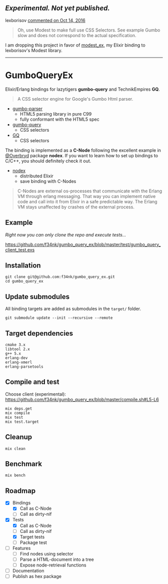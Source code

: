 ## *Experimental. Not yet published.*

lexborisov [commented on Oct 14, 2016](https://github.com/lexborisov/myhtml/issues/73#issuecomment-253819403)
>Oh, use Modest to make full use CSS Selectors. See example
Gumbo slow and does not correspond to the actual specification.

I am dropping this project in favor of [modest_ex](https://github.com/f34nk/modest_ex), my Elixir binding to lexborisov's Modest library.

---

# GumboQueryEx

Elixir/Erlang bindings for lazytigers **gumbo-query** and TechnikEmpires **GQ**.

>A CSS selector engine for Google's Gumbo Html parser.

- [gumbo-parser](https://github.com/google/gumbo-parser)
	- HTML5 parsing library in pure C99
	- fully conformant with the HTML5 spec
- [gumbo-query](https://github.com/lazytiger/gumbo-query)
	- CSS selectors
- [GQ](https://github.com/TechnikEmpire/GQ)
	- CSS selectors

The binding is implemented as a **C-Node** following the excellent example in [@Overbryd](https://github.com/Overbryd/nodex) package **nodex**. If you want to learn how to set up bindings to C/C++, you should definitely check it out.

- [nodex](https://github.com/Overbryd/nodex)
	- distributed Elixir
	- save binding with C-Nodes

>C-Nodes are external os-processes that communicate with the Erlang VM through erlang messaging. That way you can implement native code and call into it from Elixir in a safe predictable way. The Erlang VM stays unaffected by crashes of the external process.

## Example

*Right now you can only clone the repo and execute tests...*

https://github.com/f34nk/gumbo_query_ex/blob/master/test/gumbo_query_client_test.exs

## Installation

	git clone git@github.com:f34nk/gumbo_query_ex.git
	cd gumbo_query_ex

<!-- If [available in Hex](https://hex.pm/docs/publish), the package can be installed
by adding `gumbo_query_ex` to your list of dependencies in `mix.exs`:

```elixir
def deps do
  [
    {:gumbo_query_ex, "~> 0.1.0"}
  ]
end
```

Documentation can be generated with [ExDoc](https://github.com/elixir-lang/ex_doc)
and published on [HexDocs](https://hexdocs.pm). Once published, the docs can
be found at [https://hexdocs.pm/gumbo_query_ex](https://hexdocs.pm/gumbo_query_ex).
 -->

## Update submodules

All binding targets are added as submodules in the `target/` folder.

	git submodule update --init --recursive --remote

## Target dependencies

	cmake 3.x
	libtool 2.x
	g++ 5.x
	erlang-dev
	erlang-xmerl
	erlang-parsetools

## Compile and test

Choose client (experimental):
https://github.com/f34nk/gumbo_query_ex/blob/master/compile.sh#L5-L6

	mix deps.get
	mix compile
	mix test
	mix test.target

## Cleanup

	mix clean

## Benchmark

	mix bench

## Roadmap

- [x] Bindings
	- [x] Call as C-Node
	- [ ] Call as dirty-nif
- [x] Tests
	- [x] Call as C-Node
	- [ ] Call as dirty-nif
	- [x] Target tests
	- [ ] Package test
- [ ] Features
	- [ ] Find nodes using selector
	- [ ] Parse a HTML-document into a tree
	- [ ] Expose node-retrieval functions
- [ ] Documentation
- [ ] Publish as hex package